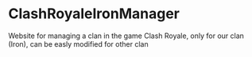 # ClashRoyaleIronManager
Website for managing a clan in the game Clash Royale, only for our clan (Iron), can be easly modified for other clan
